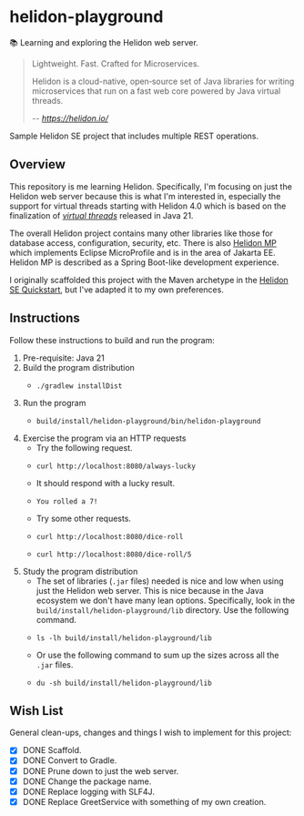 # helidon-playground

📚 Learning and exploring the Helidon web server.

> Lightweight. Fast. Crafted for Microservices.
> 
> Helidon is a cloud-native, open‑source set of Java libraries for writing microservices that run on a fast web core
> powered by Java virtual threads.
> 
> -- <cite> https://helidon.io/ </cite>

Sample Helidon SE project that includes multiple REST operations.


## Overview

This repository is me learning Helidon. Specifically, I'm focusing on just the Helidon web server because this is what
I'm interested in, especially the support for virtual threads starting with Helidon 4.0 which is based on the finalization
of [*virtual threads*](https://openjdk.org/jeps/444) released in Java 21.

The overall Helidon project contains many other libraries like those for database access, configuration, security, etc.
There is also [Helidon MP](https://helidon.io/docs/v4/#/mp/introduction) which implements Eclipse MicroProfile and is in the area of Jakarta EE. Helidon MP is
described as a Spring Boot-like development experience.

I originally scaffolded this project with the Maven archetype in the [Helidon SE Quickstart](https://helidon.io/docs/v4/#/se/guides/quickstart),
but I've adapted it to my own preferences.


## Instructions

Follow these instructions to build and run the program:

1. Pre-requisite: Java 21
2. Build the program distribution
   * ```shell
     ./gradlew installDist
     ```
3. Run the program
   * ```shell
     build/install/helidon-playground/bin/helidon-playground
     ```
4. Exercise the program via an HTTP requests
   * Try the following request.
   * ```shell
     curl http://localhost:8080/always-lucky
     ```
   * It should respond with a lucky result.
   * ```text
     You rolled a 7!
     ```
   * Try some other requests.
   * ```shell
     curl http://localhost:8080/dice-roll
     ```
   * ```shell
     curl http://localhost:8080/dice-roll/5
     ```
5. Study the program distribution
   * The set of libraries (`.jar` files) needed is nice and low when using just the Helidon web server. This is nice
     because in the Java ecosystem we don't have many lean options. Specifically, look in the `build/install/helidon-playground/lib`
     directory. Use the following command.
   * ```shell
     ls -lh build/install/helidon-playground/lib
     ```
   * Or use the following command to sum up the sizes across all the `.jar` files.
   * ```shell
     du -sh build/install/helidon-playground/lib
     ```


## Wish List

General clean-ups, changes and things I wish to implement for this project:

* [x] DONE Scaffold.
* [x] DONE Convert to Gradle.
* [x] DONE Prune down to just the web server.
* [x] DONE Change the package name.
* [x] DONE Replace logging with SLF4J.
* [x] DONE Replace GreetService with something of my own creation.
